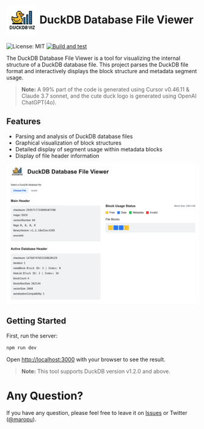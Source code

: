 # <img src="public/duckdb-viz.png" alt="DuckDB Database File Viewer Logo" width="80" align="center" /> DuckDB Database File Viewer

![License: MIT](https://img.shields.io/badge/License-MIT-blue.svg)
[![Build and test](https://github.com/maropu/duckdb-dbfile-viz/actions/workflows/build_and_tests.yml/badge.svg)](https://github.com/maropu/duckdb-dbfile-viz/actions/workflows/build_and_tests.yml)

The DuckDB Database File Viewer is a tool for visualizing the internal structure of a DuckDB database file. This project parses the DuckDB file format and interactively displays the block structure and metadata segment usage.

> **Note:** A 99% part of the code is generated using Cursor v0.46.11 & Claude 3.7 sonnet, and the cute duck logo is generated using OpenAI ChatGPT(4o).

## Features

- Parsing and analysis of DuckDB database files
- Graphical visualization of block structures
- Detailed display of segment usage within metadata blocks
- Display of file header information

![Screenshot](resources/screenshot.png)

## Getting Started

First, run the server:

```bash
npm run dev
```

Open [http://localhost:3000](http://localhost:3000) with your browser to see the result.

> **Note:** This tool supports DuckDB version v1.2.0 and above.

# Any Question?

If you have any question, please feel free to leave it on [Issues](https://github.com/maropu/duckdb-dbfile-viz/issues)
or Twitter ([@maropu](http://twitter.com/#!/maropu)).
